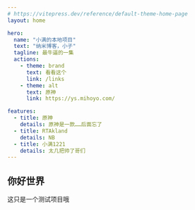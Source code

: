```yaml
---
# https://vitepress.dev/reference/default-theme-home-page
layout: home

hero:
  name: "小满的本地项目"
  text: "纳米博客，小子"
  tagline: 最牛逼的一集
  actions:
    - theme: brand
      text: 看看这个
      link: /links
    - theme: alt
      text: 原神
      link: https://ys.mihoyo.com/

features:
  - title: 原神
    details: 原神是一款……后面忘了
  - title: RTAkland
    details: NB
  - title: 小满1221
    details: 太几把帅了哥们
---
```


## 你好世界
这只是一个测试项目哦
